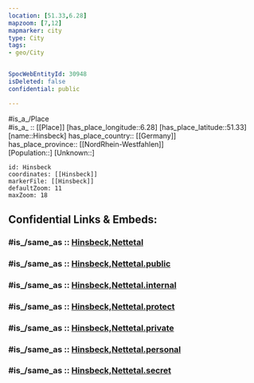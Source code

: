 ```yaml
---
location: [51.33,6.28] 
mapzoom: [7,12] 
mapmarker: city 
type: City
tags:
- geo/City


SpocWebEntityId: 30948
isDeleted: false
confidential: public

---
```

#is_a_/Place  
#is_a_ :: [[Place]] 
[has_place_longitude::6.28] 
[has_place_latitude::51.33] 
[name::Hinsbeck] 
has_place_country:: [[Germany]]  
has_place_province:: [[NordRhein-Westfahlen]]  
[Population::] 
[Unknown::] 


```leaflet
id: Hinsbeck
coordinates: [[Hinsbeck]] 
markerFile: [[Hinsbeck]] 
defaultZoom: 11 
maxZoom: 18
```


## Confidential Links & Embeds: 

### #is_/same_as :: [Hinsbeck,Nettetal](/_Standards/Earth/Continent/Europe/Europe~Central/Germany/Germany~West/Nordrhein-Westfalen/counties~NW/Viersen/cities~Viersen/Nettetal/Hinsbeck,Nettetal.md) 

### #is_/same_as :: [Hinsbeck,Nettetal.public](/_public/Earth/Continent/Europe/Europe~Central/Germany/Germany~West/Nordrhein-Westfalen/counties~NW/Viersen/cities~Viersen/Nettetal/Hinsbeck,Nettetal.public.md) 

### #is_/same_as :: [Hinsbeck,Nettetal.internal](/_internal/Earth/Continent/Europe/Europe~Central/Germany/Germany~West/Nordrhein-Westfalen/counties~NW/Viersen/cities~Viersen/Nettetal/Hinsbeck,Nettetal.internal.md) 

### #is_/same_as :: [Hinsbeck,Nettetal.protect](/_protect/Earth/Continent/Europe/Europe~Central/Germany/Germany~West/Nordrhein-Westfalen/counties~NW/Viersen/cities~Viersen/Nettetal/Hinsbeck,Nettetal.protect.md) 

### #is_/same_as :: [Hinsbeck,Nettetal.private](/_private/Earth/Continent/Europe/Europe~Central/Germany/Germany~West/Nordrhein-Westfalen/counties~NW/Viersen/cities~Viersen/Nettetal/Hinsbeck,Nettetal.private.md) 

### #is_/same_as :: [Hinsbeck,Nettetal.personal](/_personal/Earth/Continent/Europe/Europe~Central/Germany/Germany~West/Nordrhein-Westfalen/counties~NW/Viersen/cities~Viersen/Nettetal/Hinsbeck,Nettetal.personal.md) 

### #is_/same_as :: [Hinsbeck,Nettetal.secret](/_secret/Earth/Continent/Europe/Europe~Central/Germany/Germany~West/Nordrhein-Westfalen/counties~NW/Viersen/cities~Viersen/Nettetal/Hinsbeck,Nettetal.secret.md)

